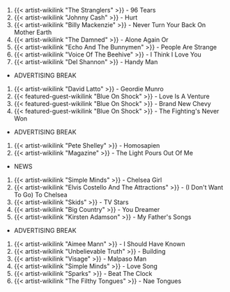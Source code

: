1. {{< artist-wikilink "The Stranglers" >}} - 96 Tears
2. {{< artist-wikilink "Johnny Cash" >}} - Hurt
3. {{< artist-wikilink "Billy Mackenzie" >}} - Never Turn Your Back On Mother Earth
4. {{< artist-wikilink "The Damned" >}} - Alone Again Or
5. {{< artist-wikilink "Echo And The Bunnymen" >}} - People Are Strange
6. {{< artist-wikilink "Voice Of The Beehive" >}} - I Think I Love You
7. {{< artist-wikilink "Del Shannon" >}} - Handy Man

- ADVERTISING BREAK

1. {{< artist-wikilink "David Latto" >}} - Geordie Munro
2. {{< featured-guest-wikilink "Blue On Shock" >}} - Love Is A Venture
3. {{< featured-guest-wikilink "Blue On Shock" >}} - Brand New Chevy
4. {{< featured-guest-wikilink "Blue On Shock" >}} - The Fighting's Never Won

- ADVERTISING BREAK

1. {{< artist-wikilink "Pete Shelley" >}} - Homosapien
2. {{< artist-wikilink "Magazine" >}} - The Light Pours Out Of Me

- NEWS

1. {{< artist-wikilink "Simple Minds" >}} - Chelsea Girl
2. {{< artist-wikilink "Elvis Costello And The Attractions" >}} - (I Don't Want To Go) To Chelsea
3. {{< artist-wikilink "Skids" >}} - TV Stars
4. {{< artist-wikilink "Big Country" >}} - You Dreamer
5. {{< artist-wikilink "Kirsten Adamson" >}} - My Father's Songs

- ADVERTISING BREAK

1. {{< artist-wikilink "Aimee Mann" >}} - I Should Have Known
2. {{< artist-wikilink "Unbelievable Truth" >}} - Building
3. {{< artist-wikilink "Visage" >}} - Malpaso Man
4. {{< artist-wikilink "Simple Minds" >}} - Love Song
5. {{< artist-wikilink "Sparks" >}} - Beat The Clock
6. {{< artist-wikilink "The Filthy Tongues" >}} - Nae Tongues

